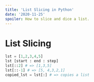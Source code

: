 ```yaml
---
title: 'List Slicing in Python'
date: '2020-11-25'
spoiler: How to slice and dice a list.
---
```


# List Slicing

```python
lst = [1,2,3,4,5]
lst [start : end : step]
lst[::2] # => [1,3,5]
lst[::-1] # => [5, 4,3,2,1]
copied_lst = lst[:] # => copies a list
```